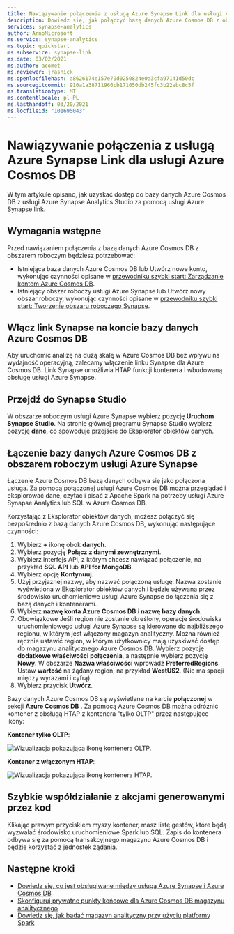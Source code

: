 ```yaml
---
title: Nawiązywanie połączenia z usługą Azure Synapse Link dla usługi Azure Cosmos DB
description: Dowiedz się, jak połączyć bazę danych Azure Cosmos DB z obszarem roboczym usługi Azure Synapse za pomocą usługi Azure Synapse link.
services: synapse-analytics
author: ArnoMicrosoft
ms.service: synapse-analytics
ms.topic: quickstart
ms.subservice: synapse-link
ms.date: 03/02/2021
ms.author: acomet
ms.reviewer: jrasnick
ms.openlocfilehash: a8626174e157e79d0250824e0a3cfa97141d50dc
ms.sourcegitcommit: 910a1a38711966cb171050db245fc3b22abc8c5f
ms.translationtype: MT
ms.contentlocale: pl-PL
ms.lasthandoff: 03/20/2021
ms.locfileid: "101695043"
---
```

# <a name="connect-to-azure-synapse-link-for-azure-cosmos-db"></a>Nawiązywanie połączenia z usługą Azure Synapse Link dla usługi Azure Cosmos DB

W tym artykule opisano, jak uzyskać dostęp do bazy danych Azure Cosmos DB z usługi Azure Synapse Analytics Studio za pomocą usługi Azure Synapse link.

## <a name="prerequisites"></a>Wymagania wstępne

Przed nawiązaniem połączenia z bazą danych Azure Cosmos DB z obszarem roboczym będziesz potrzebować:

* Istniejąca baza danych Azure Cosmos DB lub Utwórz nowe konto, wykonując czynności opisane w [przewodniku szybki start: Zarządzanie kontem Azure Cosmos DB](../../cosmos-db/how-to-manage-database-account.md).
* Istniejący obszar roboczy usługi Azure Synapse lub Utwórz nowy obszar roboczy, wykonując czynności opisane w [przewodniku szybki start: Tworzenie obszaru roboczego Synapse](../quickstart-create-workspace.md).

## <a name="enable-synapse-link-on-an-azure-cosmos-db-database-account"></a>Włącz link Synapse na koncie bazy danych Azure Cosmos DB

Aby uruchomić analizę na dużą skalę w Azure Cosmos DB bez wpływu na wydajność operacyjną, zalecamy włączenie linku Synapse dla Azure Cosmos DB. Link Synapse umożliwia HTAP funkcji kontenera i wbudowaną obsługę usługi Azure Synapse.

## <a name="go-to-synapse-studio"></a>Przejdź do Synapse Studio

W obszarze roboczym usługi Azure Synapse wybierz pozycję **Uruchom Synapse Studio**. Na stronie głównej programu Synapse Studio wybierz pozycję **dane**, co spowoduje przejście do Eksplorator obiektów danych.

## <a name="connect-an-azure-cosmos-db-database-to-an-azure-synapse-workspace"></a>Łączenie bazy danych Azure Cosmos DB z obszarem roboczym usługi Azure Synapse

Łączenie Azure Cosmos DB bazą danych odbywa się jako połączona usługa. Za pomocą połączonej usługi Azure Cosmos DB można przeglądać i eksplorować dane, czytać i pisać z Apache Spark na potrzeby usługi Azure Synapse Analytics lub SQL w Azure Cosmos DB.

Korzystając z Eksplorator obiektów danych, możesz połączyć się bezpośrednio z bazą danych Azure Cosmos DB, wykonując następujące czynności:

1. Wybierz **+** ikonę obok **danych**.
1. Wybierz pozycję **Połącz z danymi zewnętrznymi**.
1. Wybierz interfejs API, z którym chcesz nawiązać połączenie, na przykład **SQL API** lub **API for MongoDB**.
1. Wybierz opcję **Kontynuuj**.
1. Użyj przyjaznej nazwy, aby nazwać połączoną usługę. Nazwa zostanie wyświetlona w Eksplorator obiektów danych i będzie używana przez środowisko uruchomieniowe usługi Azure Synapse do łączenia się z bazą danych i kontenerami.
1. Wybierz **nazwę konta Azure Cosmos DB** i **nazwę bazy danych**.
1. Obowiązkowe Jeśli region nie zostanie określony, operacje środowiska uruchomieniowego usługi Azure Synapse są kierowane do najbliższego regionu, w którym jest włączony magazyn analityczny. Można również ręcznie ustawić region, w którym użytkownicy mają uzyskiwać dostęp do magazynu analitycznego Azure Cosmos DB. Wybierz pozycję **dodatkowe właściwości połączenia**, a następnie wybierz pozycję **Nowy**. W obszarze **Nazwa właściwości** wprowadź **PreferredRegions**. Ustaw **wartość** na żądany region, na przykład **WestUS2**. (Nie ma spacji między wyrazami i cyfrą).
1. Wybierz przycisk **Utwórz**.

Bazy danych Azure Cosmos DB są wyświetlane na karcie **połączonej** w sekcji **Azure Cosmos DB** . Za pomocą Azure Cosmos DB można odróżnić kontener z obsługą HTAP z kontenera "tylko OLTP" przez następujące ikony:

**Kontener tylko OLTP**:

![Wizualizacja pokazująca ikonę kontenera OLTP.](../media/quickstart-connect-synapse-link-cosmosdb/oltp-container.png)

**Kontener z włączonym HTAP**:

![Wizualizacja pokazująca ikonę kontenera HTAP.](../media/quickstart-connect-synapse-link-cosmosdb/htap-container.png)

## <a name="quickly-interact-with-code-generated-actions"></a>Szybkie współdziałanie z akcjami generowanymi przez kod

Klikając prawym przyciskiem myszy kontener, masz listę gestów, które będą wyzwalać środowisko uruchomieniowe Spark lub SQL. Zapis do kontenera odbywa się za pomocą transakcyjnego magazynu Azure Cosmos DB i będzie korzystać z jednostek żądania.  

## <a name="next-steps"></a>Następne kroki

* [Dowiedz się, co jest obsługiwane między usługą Azure Synapse i Azure Cosmos DB](./concept-synapse-link-cosmos-db-support.md)
* [Skonfiguruj prywatne punkty końcowe dla Azure Cosmos DB magazynu analitycznego](../../cosmos-db/analytical-store-private-endpoints.md)
* [Dowiedz się, jak badać magazyn analityczny przy użyciu platformy Spark](./how-to-query-analytical-store-spark.md)